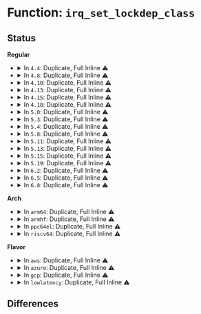 # Function: <code>irq_set_lockdep_class</code>

## Status
<b>Regular</b>
<ul>
<li>
<details>
<summary>In <code>4.4</code>: Duplicate, Full Inline ⚠️</summary>

**Collision:** Static Duplication

**Inline:** Full

**Transformation:** False

**Instances:**

```
In kernel/irq/generic-chip.c (ffffffff810df421)
Location: include/linux/irqdesc.h:231
Inline: True
Inline callers:
  - kernel/irq/generic-chip.c:irq_map_generic_chip
  - kernel/irq/generic-chip.c:irq_setup_generic_chip
```
```
In drivers/gpio/gpiolib.c (ffffffff8142514e)
Location: include/linux/irqdesc.h:231
Inline: True
Inline callers:
  - drivers/gpio/gpiolib.c:gpiochip_irq_map
```
</details>
</li>
<li>
<details>
<summary>In <code>4.8</code>: Duplicate, Full Inline ⚠️</summary>

**Collision:** Static Duplication

**Inline:** Full

**Transformation:** False

**Instances:**

```
In kernel/irq/generic-chip.c (ffffffff810e4ef9)
Location: include/linux/irqdesc.h:238
Inline: True
Inline callers:
  - kernel/irq/generic-chip.c:irq_setup_generic_chip
  - kernel/irq/generic-chip.c:irq_map_generic_chip
```
```
In drivers/gpio/gpiolib.c (ffffffff8146f04e)
Location: include/linux/irqdesc.h:238
Inline: True
Inline callers:
  - drivers/gpio/gpiolib.c:gpiochip_irq_map
```
```
In drivers/mfd/arizona-irq.c (ffffffff815d3657)
Location: include/linux/irqdesc.h:238
Inline: True
Inline callers:
  - drivers/mfd/arizona-irq.c:arizona_irq_map
```
</details>
</li>
<li>
<details>
<summary>In <code>4.10</code>: Duplicate, Full Inline ⚠️</summary>

**Collision:** Static Duplication

**Inline:** Full

**Transformation:** False

**Instances:**

```
In kernel/irq/generic-chip.c (ffffffff810eb809)
Location: include/linux/irqdesc.h:241
Inline: True
Inline callers:
  - kernel/irq/generic-chip.c:irq_setup_generic_chip
  - kernel/irq/generic-chip.c:irq_map_generic_chip
```
```
In drivers/gpio/gpiolib.c (ffffffff8149106e)
Location: include/linux/irqdesc.h:241
Inline: True
Inline callers:
  - drivers/gpio/gpiolib.c:gpiochip_irq_map
```
```
In drivers/mfd/arizona-irq.c (ffffffff816003a7)
Location: include/linux/irqdesc.h:241
Inline: True
Inline callers:
  - drivers/mfd/arizona-irq.c:arizona_irq_map
```
</details>
</li>
<li>
<details>
<summary>In <code>4.13</code>: Duplicate, Full Inline ⚠️</summary>

**Collision:** Static Duplication

**Inline:** Full

**Transformation:** False

**Instances:**

```
In kernel/irq/generic-chip.c (ffffffff810eb0b1)
Location: include/linux/irqdesc.h:248
Inline: True
Inline callers:
  - kernel/irq/generic-chip.c:irq_setup_generic_chip
  - kernel/irq/generic-chip.c:irq_map_generic_chip
```
```
In drivers/gpio/gpiolib.c (ffffffff8149ab2e)
Location: include/linux/irqdesc.h:248
Inline: True
Inline callers:
  - drivers/gpio/gpiolib.c:gpiochip_irq_map
```
```
In drivers/mfd/arizona-irq.c (ffffffff81614257)
Location: include/linux/irqdesc.h:248
Inline: True
Inline callers:
  - drivers/mfd/arizona-irq.c:arizona_irq_map
```
</details>
</li>
<li>
<details>
<summary>In <code>4.15</code>: Duplicate, Full Inline ⚠️</summary>

**Collision:** Static Duplication

**Inline:** Full

**Transformation:** False

**Instances:**

```
In kernel/irq/generic-chip.c (ffffffff810f3611)
Location: include/linux/irqdesc.h:258
Inline: True
Inline callers:
  - kernel/irq/generic-chip.c:irq_setup_generic_chip
  - kernel/irq/generic-chip.c:irq_map_generic_chip
```
```
In drivers/gpio/gpiolib.c (ffffffff814d9039)
Location: include/linux/irqdesc.h:258
Inline: True
Inline callers:
  - drivers/gpio/gpiolib.c:gpiochip_irq_map
```
```
In drivers/mfd/arizona-irq.c (ffffffff8167c8f7)
Location: include/linux/irqdesc.h:258
Inline: True
Inline callers:
  - drivers/mfd/arizona-irq.c:arizona_irq_map
```
</details>
</li>
<li>
<details>
<summary>In <code>4.18</code>: Duplicate, Full Inline ⚠️</summary>

**Collision:** Static Duplication

**Inline:** Full

**Transformation:** False

**Instances:**

```
In kernel/irq/generic-chip.c (ffffffff810fb8b1)
Location: include/linux/irqdesc.h:253
Inline: True
Inline callers:
  - kernel/irq/generic-chip.c:irq_setup_generic_chip
  - kernel/irq/generic-chip.c:irq_map_generic_chip
```
```
In drivers/gpio/gpiolib.c (ffffffff815081ac)
Location: include/linux/irqdesc.h:253
Inline: True
Inline callers:
  - drivers/gpio/gpiolib.c:gpiochip_irq_map
```
```
In drivers/mfd/arizona-irq.c (ffffffff816b8347)
Location: include/linux/irqdesc.h:253
Inline: True
Inline callers:
  - drivers/mfd/arizona-irq.c:arizona_irq_map
```
</details>
</li>
<li>
<details>
<summary>In <code>5.0</code>: Duplicate, Full Inline ⚠️</summary>

**Collision:** Static Duplication

**Inline:** Full

**Transformation:** False

**Instances:**

```
In kernel/irq/generic-chip.c (ffffffff81107076)
Location: include/linux/irqdesc.h:253
Inline: True
Inline callers:
  - kernel/irq/generic-chip.c:irq_setup_generic_chip
  - kernel/irq/generic-chip.c:irq_map_generic_chip
```
```
In drivers/gpio/gpiolib.c (ffffffff8151caec)
Location: include/linux/irqdesc.h:253
Inline: True
Inline callers:
  - drivers/gpio/gpiolib.c:gpiochip_irq_map
```
```
In drivers/mfd/arizona-irq.c (ffffffff816d9587)
Location: include/linux/irqdesc.h:253
Inline: True
Inline callers:
  - drivers/mfd/arizona-irq.c:arizona_irq_map
```
</details>
</li>
<li>
<details>
<summary>In <code>5.3</code>: Duplicate, Full Inline ⚠️</summary>

**Collision:** Static Duplication

**Inline:** Full

**Transformation:** False

**Instances:**

```
In kernel/irq/generic-chip.c (ffffffff81110664)
Location: include/linux/irqdesc.h:260
Inline: True
Inline callers:
  - kernel/irq/generic-chip.c:irq_setup_generic_chip
  - kernel/irq/generic-chip.c:irq_map_generic_chip
```
```
In drivers/gpio/gpiolib.c (ffffffff8154adaf)
Location: include/linux/irqdesc.h:260
Inline: True
Inline callers:
  - drivers/gpio/gpiolib.c:gpiochip_irq_map
```
```
In drivers/mfd/arizona-irq.c (ffffffff81714cca)
Location: include/linux/irqdesc.h:260
Inline: True
Inline callers:
  - drivers/mfd/arizona-irq.c:arizona_irq_map
```
</details>
</li>
<li>
<details>
<summary>In <code>5.4</code>: Duplicate, Full Inline ⚠️</summary>

**Collision:** Static Duplication

**Inline:** Full

**Transformation:** False

**Instances:**

```
In kernel/irq/generic-chip.c (ffffffff8111c8c4)
Location: include/linux/irqdesc.h:260
Inline: True
Inline callers:
  - kernel/irq/generic-chip.c:irq_setup_generic_chip
  - kernel/irq/generic-chip.c:irq_map_generic_chip
```
```
In drivers/gpio/gpiolib.c (ffffffff8156beef)
Location: include/linux/irqdesc.h:260
Inline: True
Inline callers:
  - drivers/gpio/gpiolib.c:gpiochip_irq_map
  - drivers/gpio/gpiolib.c:gpiochip_hierarchy_irq_domain_alloc
```
```
In drivers/mfd/arizona-irq.c (ffffffff81738fda)
Location: include/linux/irqdesc.h:260
Inline: True
Inline callers:
  - drivers/mfd/arizona-irq.c:arizona_irq_map
```
</details>
</li>
<li>
<details>
<summary>In <code>5.8</code>: Duplicate, Full Inline ⚠️</summary>

**Collision:** Static Duplication

**Inline:** Full

**Transformation:** False

**Instances:**

```
In kernel/irq/generic-chip.c (ffffffff811289d4)
Location: include/linux/irqdesc.h:260
Inline: True
Inline callers:
  - kernel/irq/generic-chip.c:irq_setup_generic_chip
  - kernel/irq/generic-chip.c:irq_map_generic_chip
```
```
In drivers/gpio/gpiolib.c (ffffffff816100f3)
Location: include/linux/irqdesc.h:260
Inline: True
Inline callers:
  - drivers/gpio/gpiolib.c:gpiochip_irq_map
  - drivers/gpio/gpiolib.c:gpiochip_hierarchy_irq_domain_alloc
```
```
In drivers/mfd/arizona-irq.c (ffffffff817f663a)
Location: include/linux/irqdesc.h:260
Inline: True
Inline callers:
  - drivers/mfd/arizona-irq.c:arizona_irq_map
```
</details>
</li>
<li>
<details>
<summary>In <code>5.11</code>: Duplicate, Full Inline ⚠️</summary>

**Collision:** Static Duplication

**Inline:** Full

**Transformation:** False

**Instances:**

```
In kernel/irq/generic-chip.c (0)
Location: include/linux/irqdesc.h:252
Inline: True
```
```
In drivers/gpio/gpiolib.c (0)
Location: include/linux/irqdesc.h:252
Inline: True
```
```
In drivers/mfd/arizona-irq.c (0)
Location: include/linux/irqdesc.h:252
Inline: True
```
</details>
</li>
<li>
<details>
<summary>In <code>5.13</code>: Duplicate, Full Inline ⚠️</summary>

**Collision:** Static Duplication

**Inline:** Full

**Transformation:** False

**Instances:**

```
In kernel/irq/generic-chip.c (0)
Location: include/linux/irqdesc.h:252
Inline: True
```
```
In drivers/gpio/gpiolib.c (0)
Location: include/linux/irqdesc.h:252
Inline: True
```
```
In drivers/mfd/arizona-irq.c (0)
Location: include/linux/irqdesc.h:252
Inline: True
```
</details>
</li>
<li>
<details>
<summary>In <code>5.15</code>: Duplicate, Full Inline ⚠️</summary>

**Collision:** Static Duplication

**Inline:** Full

**Transformation:** False

**Instances:**

```
In kernel/irq/generic-chip.c (0)
Location: include/linux/irqdesc.h:248
Inline: True
```
```
In drivers/gpio/gpiolib.c (0)
Location: include/linux/irqdesc.h:248
Inline: True
```
</details>
</li>
<li>
<details>
<summary>In <code>5.19</code>: Duplicate, Full Inline ⚠️</summary>

**Collision:** Static Duplication

**Inline:** Full

**Transformation:** False

**Instances:**

```
In kernel/irq/generic-chip.c (0)
Location: include/linux/irqdesc.h:242
Inline: True
```
```
In drivers/gpio/gpiolib.c (0)
Location: include/linux/irqdesc.h:242
Inline: True
```
</details>
</li>
<li>
<details>
<summary>In <code>6.2</code>: Duplicate, Full Inline ⚠️</summary>

**Collision:** Static Duplication

**Inline:** Full

**Transformation:** False

**Instances:**

```
In kernel/irq/generic-chip.c (0)
Location: include/linux/irqdesc.h:244
Inline: True
```
```
In drivers/gpio/gpiolib.c (0)
Location: include/linux/irqdesc.h:244
Inline: True
```
</details>
</li>
<li>
<details>
<summary>In <code>6.5</code>: Duplicate, Full Inline ⚠️</summary>

**Collision:** Static Duplication

**Inline:** Full

**Transformation:** False

**Instances:**

```
In kernel/irq/generic-chip.c (0)
Location: include/linux/irqdesc.h:247
Inline: True
```
```
In drivers/gpio/gpiolib.c (0)
Location: include/linux/irqdesc.h:247
Inline: True
```
</details>
</li>
<li>
<details>
<summary>In <code>6.8</code>: Duplicate, Full Inline ⚠️</summary>

**Collision:** Static Duplication

**Inline:** Full

**Transformation:** False

**Instances:**

```
In kernel/irq/generic-chip.c (0)
Location: include/linux/irqdesc.h:247
Inline: True
```
```
In drivers/gpio/gpiolib.c (0)
Location: include/linux/irqdesc.h:247
Inline: True
```
</details>
</li>
</ul>
<b>Arch</b>
<ul>
<li>
<details>
<summary>In <code>arm64</code>: Duplicate, Full Inline ⚠️</summary>

**Collision:** Static Duplication

**Inline:** Full

**Transformation:** False

**Instances:**

```
In kernel/irq/generic-chip.c (ffff800010181308)
Location: include/linux/irqdesc.h:260
Inline: True
Inline callers:
  - kernel/irq/generic-chip.c:irq_setup_generic_chip
  - kernel/irq/generic-chip.c:irq_map_generic_chip
```
```
In drivers/pinctrl/pinctrl-single.c (ffff80001069c520)
Location: include/linux/irqdesc.h:260
Inline: True
Inline callers:
  - drivers/pinctrl/pinctrl-single.c:pcs_irqdomain_map
```
```
In drivers/gpio/gpiolib.c (ffff8000106bf220)
Location: include/linux/irqdesc.h:260
Inline: True
Inline callers:
  - drivers/gpio/gpiolib.c:gpiochip_irq_map
  - drivers/gpio/gpiolib.c:gpiochip_hierarchy_irq_domain_alloc
```
```
In drivers/mfd/arizona-irq.c (ffff800010933b90)
Location: include/linux/irqdesc.h:260
Inline: True
Inline callers:
  - drivers/mfd/arizona-irq.c:arizona_irq_map
```
</details>
</li>
<li>
<details>
<summary>In <code>armhf</code>: Duplicate, Full Inline ⚠️</summary>

**Collision:** Static Duplication

**Inline:** Full

**Transformation:** False

**Instances:**

```
In kernel/irq/generic-chip.c (c03d0dec)
Location: include/linux/irqdesc.h:260
Inline: True
Inline callers:
  - kernel/irq/generic-chip.c:irq_setup_generic_chip
  - kernel/irq/generic-chip.c:irq_map_generic_chip
```
```
In drivers/irqchip/irq-renesas-intc-irqpin.c (c081f9cc)
Location: include/linux/irqdesc.h:260
Inline: True
Inline callers:
  - drivers/irqchip/irq-renesas-intc-irqpin.c:intc_irqpin_irq_domain_map
```
```
In drivers/pinctrl/pinctrl-single.c (c083f2e8)
Location: include/linux/irqdesc.h:260
Inline: True
Inline callers:
  - drivers/pinctrl/pinctrl-single.c:pcs_irqdomain_map
```
```
In drivers/gpio/gpiolib.c (c085f9d0)
Location: include/linux/irqdesc.h:260
Inline: True
Inline callers:
  - drivers/gpio/gpiolib.c:gpiochip_irq_map
  - drivers/gpio/gpiolib.c:gpiochip_hierarchy_irq_domain_alloc
```
```
In drivers/mfd/arizona-irq.c (c0a16b84)
Location: include/linux/irqdesc.h:260
Inline: True
Inline callers:
  - drivers/mfd/arizona-irq.c:arizona_irq_map
```
</details>
</li>
<li>
<details>
<summary>In <code>ppc64el</code>: Duplicate, Full Inline ⚠️</summary>

**Collision:** Static Duplication

**Inline:** Full

**Transformation:** False

**Instances:**

```
In kernel/irq/generic-chip.c (c0000000001dc0b0)
Location: include/linux/irqdesc.h:260
Inline: True
Inline callers:
  - kernel/irq/generic-chip.c:irq_setup_generic_chip
  - kernel/irq/generic-chip.c:irq_map_generic_chip
```
```
In drivers/pinctrl/pinctrl-single.c (c000000000833d6c)
Location: include/linux/irqdesc.h:260
Inline: True
Inline callers:
  - drivers/pinctrl/pinctrl-single.c:pcs_irqdomain_map
```
```
In drivers/gpio/gpiolib.c (c00000000083ce98)
Location: include/linux/irqdesc.h:260
Inline: True
Inline callers:
  - drivers/gpio/gpiolib.c:gpiochip_irq_map
```
```
In drivers/mfd/arizona-irq.c (c0000000009d4b64)
Location: include/linux/irqdesc.h:260
Inline: True
Inline callers:
  - drivers/mfd/arizona-irq.c:arizona_irq_map
```
</details>
</li>
<li>
<details>
<summary>In <code>riscv64</code>: Duplicate, Full Inline ⚠️</summary>

**Collision:** Static Duplication

**Inline:** Full

**Transformation:** False

**Instances:**

```
In kernel/irq/generic-chip.c (ffffffe000119084)
Location: include/linux/irqdesc.h:260
Inline: True
Inline callers:
  - kernel/irq/generic-chip.c:irq_setup_generic_chip
  - kernel/irq/generic-chip.c:irq_map_generic_chip
```
```
In drivers/pinctrl/pinctrl-single.c (ffffffe0004a076e)
Location: include/linux/irqdesc.h:260
Inline: True
Inline callers:
  - drivers/pinctrl/pinctrl-single.c:pcs_irqdomain_map
```
```
In drivers/gpio/gpiolib.c (ffffffe0004a681a)
Location: include/linux/irqdesc.h:260
Inline: True
Inline callers:
  - drivers/gpio/gpiolib.c:gpiochip_irq_map
  - drivers/gpio/gpiolib.c:gpiochip_hierarchy_irq_domain_alloc
```
```
In drivers/mfd/arizona-irq.c (ffffffe0005a99e8)
Location: include/linux/irqdesc.h:260
Inline: True
Inline callers:
  - drivers/mfd/arizona-irq.c:arizona_irq_map
```
</details>
</li>
</ul>
<b>Flavor</b>
<ul>
<li>
<details>
<summary>In <code>aws</code>: Duplicate, Full Inline ⚠️</summary>

**Collision:** Static Duplication

**Inline:** Full

**Transformation:** False

**Instances:**

```
In kernel/irq/generic-chip.c (ffffffff81114ea4)
Location: include/linux/irqdesc.h:260
Inline: True
Inline callers:
  - kernel/irq/generic-chip.c:irq_setup_generic_chip
  - kernel/irq/generic-chip.c:irq_map_generic_chip
```
```
In drivers/gpio/gpiolib.c (ffffffff815616af)
Location: include/linux/irqdesc.h:260
Inline: True
Inline callers:
  - drivers/gpio/gpiolib.c:gpiochip_irq_map
  - drivers/gpio/gpiolib.c:gpiochip_hierarchy_irq_domain_alloc
```
```
In drivers/mfd/arizona-irq.c (ffffffff816fcd3a)
Location: include/linux/irqdesc.h:260
Inline: True
Inline callers:
  - drivers/mfd/arizona-irq.c:arizona_irq_map
```
</details>
</li>
<li>
<details>
<summary>In <code>azure</code>: Duplicate, Full Inline ⚠️</summary>

**Collision:** Static Duplication

**Inline:** Full

**Transformation:** False

**Instances:**

```
In kernel/irq/generic-chip.c (ffffffff81105bb4)
Location: include/linux/irqdesc.h:260
Inline: True
Inline callers:
  - kernel/irq/generic-chip.c:irq_setup_generic_chip
  - kernel/irq/generic-chip.c:irq_map_generic_chip
```
```
In drivers/gpio/gpiolib.c (ffffffff815524ff)
Location: include/linux/irqdesc.h:260
Inline: True
Inline callers:
  - drivers/gpio/gpiolib.c:gpiochip_irq_map
  - drivers/gpio/gpiolib.c:gpiochip_hierarchy_irq_domain_alloc
```
```
In drivers/mfd/arizona-irq.c (ffffffff816d0b4a)
Location: include/linux/irqdesc.h:260
Inline: True
Inline callers:
  - drivers/mfd/arizona-irq.c:arizona_irq_map
```
</details>
</li>
<li>
<details>
<summary>In <code>gcp</code>: Duplicate, Full Inline ⚠️</summary>

**Collision:** Static Duplication

**Inline:** Full

**Transformation:** False

**Instances:**

```
In kernel/irq/generic-chip.c (ffffffff81112d94)
Location: include/linux/irqdesc.h:260
Inline: True
Inline callers:
  - kernel/irq/generic-chip.c:irq_setup_generic_chip
  - kernel/irq/generic-chip.c:irq_map_generic_chip
```
```
In drivers/gpio/gpiolib.c (ffffffff8156021f)
Location: include/linux/irqdesc.h:260
Inline: True
Inline callers:
  - drivers/gpio/gpiolib.c:gpiochip_irq_map
  - drivers/gpio/gpiolib.c:gpiochip_hierarchy_irq_domain_alloc
```
```
In drivers/mfd/arizona-irq.c (ffffffff8172c49a)
Location: include/linux/irqdesc.h:260
Inline: True
Inline callers:
  - drivers/mfd/arizona-irq.c:arizona_irq_map
```
</details>
</li>
<li>
<details>
<summary>In <code>lowlatency</code>: Duplicate, Full Inline ⚠️</summary>

**Collision:** Static Duplication

**Inline:** Full

**Transformation:** False

**Instances:**

```
In kernel/irq/generic-chip.c (ffffffff8111e522)
Location: include/linux/irqdesc.h:260
Inline: True
Inline callers:
  - kernel/irq/generic-chip.c:irq_setup_generic_chip
  - kernel/irq/generic-chip.c:irq_map_generic_chip
```
```
In drivers/gpio/gpiolib.c (ffffffff8157a08f)
Location: include/linux/irqdesc.h:260
Inline: True
Inline callers:
  - drivers/gpio/gpiolib.c:gpiochip_irq_map
  - drivers/gpio/gpiolib.c:gpiochip_hierarchy_irq_domain_alloc
```
```
In drivers/mfd/arizona-irq.c (ffffffff817478da)
Location: include/linux/irqdesc.h:260
Inline: True
Inline callers:
  - drivers/mfd/arizona-irq.c:arizona_irq_map
```
</details>
</li>
</ul>

## Differences
